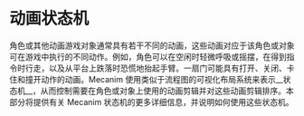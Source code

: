动画状态机
========================


角色或其他动画游戏对象通常具有若干不同的动画，这些动画对应于该角色或对象可在游戏中执行的不同动作。例如，角色可以在空闲时轻微呼吸或摇摆，在得到指令时行走，以及从平台上跌落时恐慌地抬起手臂。一扇门可能具有打开、关闭、卡住和撞开动作的动画。Mecanim 使用类似于流程图的可视化布局系统来表示__状态机__，从而控制需要在角色或对象上使用的动画剪辑并对这些动画剪辑排序。本部分将提供有关 Mecanim 状态机的更多详细信息，并说明如何使用这些状态机。

